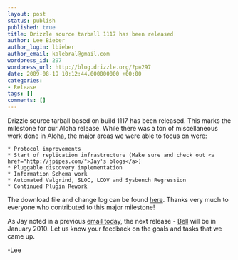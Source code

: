 ```yaml
---
layout: post
status: publish
published: true
title: Drizzle source tarball 1117 has been released
author: Lee Bieber
author_login: lbieber
author_email: kalebral@gmail.com
wordpress_id: 297
wordpress_url: http://blog.drizzle.org/?p=297
date: 2009-08-19 10:12:44.000000000 +00:00
categories:
- Release
tags: []
comments: []
---
```

Drizzle source tarball based on build 1117 has been released. This marks the milestone for our Aloha release. While there was a ton of miscellaneous work done in Aloha, the major areas we were able to focus on were:

    * Protocol improvements
    * Start of replication infrastructure (Make sure and check out <a href="http://jpipes.com/">Jay's blogs</a>)
    * Pluggable discovery implementation
    * Information Schema work
    * Automated Valgrind, SLOC, LCOV and Sysbench Regression
    * Continued Plugin Rework

The download file and change log can be found <a href="https://launchpad.net/drizzle/trunk/aloha">here</a>.  Thanks very much to everyone who contributed to this major milestone!

As Jay noted in a previous <a href="https://lists.launchpad.net/drizzle-discuss/msg04869.html">email today</a>, the next release - <a href="https://launchpad.net/drizzle/trunk/bell">Bell</a> will be in January 2010. Let us know your feedback on the goals and tasks that we came up.

-Lee
